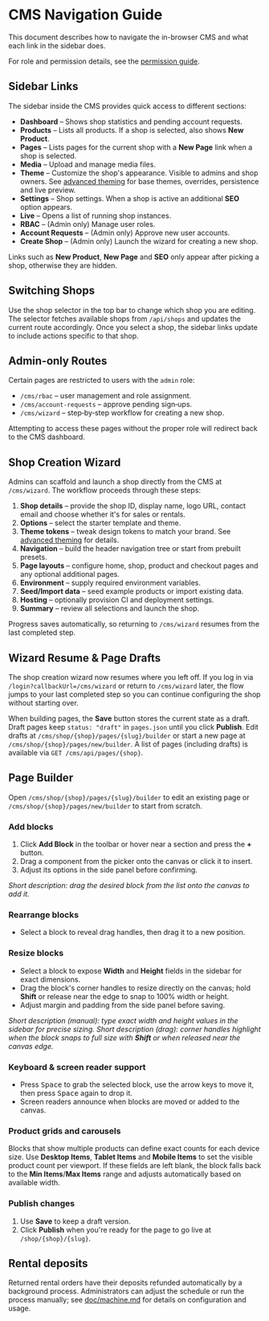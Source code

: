 # CMS Navigation Guide

This document describes how to navigate the in-browser CMS and what each link in the sidebar does.

For role and permission details, see the [permission guide](./permissions.md).

## Sidebar Links

The sidebar inside the CMS provides quick access to different sections:

- **Dashboard** – Shows shop statistics and pending account requests.
- **Products** – Lists all products. If a shop is selected, also shows **New Product**.
- **Pages** – Lists pages for the current shop with a **New Page** link when a shop is selected.
- **Media** – Upload and manage media files.
- **Theme** – Customize the shop's appearance. Visible to admins and shop owners. See [advanced theming](../docs/theming-advanced.md) for base themes, overrides, persistence and live preview.
- **Settings** – Shop settings. When a shop is active an additional **SEO** option appears.
- **Live** – Opens a list of running shop instances.
- **RBAC** – (Admin only) Manage user roles.
- **Account Requests** – (Admin only) Approve new user accounts.
- **Create Shop** – (Admin only) Launch the wizard for creating a new shop.

Links such as **New Product**, **New Page** and **SEO** only appear after picking a shop, otherwise they are hidden.

## Switching Shops

Use the shop selector in the top bar to change which shop you are editing. The selector fetches available shops from `/api/shops` and updates the current route accordingly. Once you select a shop, the sidebar links update to include actions specific to that shop.

## Admin‑only Routes

Certain pages are restricted to users with the `admin` role:

- `/cms/rbac` – user management and role assignment.
- `/cms/account-requests` – approve pending sign‑ups.
- `/cms/wizard` – step‑by‑step workflow for creating a new shop.

Attempting to access these pages without the proper role will redirect back to the CMS dashboard.

## Shop Creation Wizard

Admins can scaffold and launch a shop directly from the CMS at `/cms/wizard`. The workflow proceeds through these steps:

1. **Shop details** – provide the shop ID, display name, logo URL, contact email and choose whether it's for sales or rentals.
2. **Options** – select the starter template and theme.
3. **Theme tokens** – tweak design tokens to match your brand. See [advanced theming](../docs/theming-advanced.md) for details.
4. **Navigation** – build the header navigation tree or start from prebuilt presets.
5. **Page layouts** – configure home, shop, product and checkout pages and any optional additional pages.
6. **Environment** – supply required environment variables.
7. **Seed/Import data** – seed example products or import existing data.
8. **Hosting** – optionally provision CI and deployment settings.
9. **Summary** – review all selections and launch the shop.

Progress saves automatically, so returning to `/cms/wizard` resumes from the last completed step.

## Wizard Resume & Page Drafts

The shop creation wizard now resumes where you left off. If you log in via
`/login?callbackUrl=/cms/wizard` or return to `/cms/wizard` later, the flow jumps
to your last completed step so you can continue configuring the shop without
starting over.

When building pages, the **Save** button stores the current state as a draft.
Draft pages keep `status: "draft"` in `pages.json` until you click **Publish**.
Edit drafts at `/cms/shop/{shop}/pages/{slug}/builder` or start a new page at
`/cms/shop/{shop}/pages/new/builder`. A list of pages (including drafts) is
available via `GET /cms/api/pages/{shop}`.

## Page Builder

Open `/cms/shop/{shop}/pages/{slug}/builder` to edit an existing page or
`/cms/shop/{shop}/pages/new/builder` to start from scratch.

### Add blocks

1. Click **Add Block** in the toolbar or hover near a section and press the **+**
   button.
2. Drag a component from the picker onto the canvas or click it to insert.
3. Adjust its options in the side panel before confirming.

_Short description: drag the desired block from the list onto the canvas to add it._

### Rearrange blocks

- Select a block to reveal drag handles, then drag it to a new position.

### Resize blocks

- Select a block to expose **Width** and **Height** fields in the sidebar for exact dimensions.
- Drag the block's corner handles to resize directly on the canvas; hold **Shift** or release near the edge to snap to 100% width or height.
- Adjust margin and padding from the side panel before saving.

_Short description (manual): type exact width and height values in the sidebar for precise sizing._
_Short description (drag): corner handles highlight when the block snaps to full size with **Shift** or when released near the canvas edge._

### Keyboard & screen reader support

- Press <kbd>Space</kbd> to grab the selected block, use the arrow keys to move
  it, then press <kbd>Space</kbd> again to drop it.
- Screen readers announce when blocks are moved or added to the canvas.

### Product grids and carousels

Blocks that show multiple products can define exact counts for each device
size. Use **Desktop Items**, **Tablet Items** and **Mobile Items** to set the
visible product count per viewport. If these fields are left blank, the block
falls back to the **Min Items**/**Max Items** range and adjusts automatically
based on available width.

### Publish changes

1. Use **Save** to keep a draft version.
2. Click **Publish** when you're ready for the page to go live at
   `/shop/{shop}/{slug}`.

## Rental deposits

Returned rental orders have their deposits refunded automatically by a background process. Administrators can adjust the schedule or run the process manually; see [doc/machine.md](./machine.md#deposit-release-service) for details on configuration and usage.
